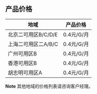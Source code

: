 ## 产品价格

| 地域        | 产品价格     |
| --------- | -------- |
| 北京二可用区B/C/D/E | 0.4元/G/月 |
| 上海二可用区二A/B/C | 0.4元/G/月 |
| 广州可用区B        | 0.4元/G/月 |
| 香港可用区B        | 0.4元/G/月 |
| 胡志明可用区A        | 0.4元/G/月 |


**Note** 其他地域的价格列表请咨询客户经理。
